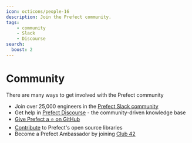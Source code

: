 ```yaml
---
icon: octicons/people-16
description: Join the Prefect community.
tags:
    - community
    - Slack
    - Discourse
search:
  boost: 2
---
```


# Community

There are many ways to get involved with the Prefect community

- Join over 25,000 engineers in the [Prefect Slack community](https://prefect.io/slack)
- Get help in [Prefect Discourse](https://discourse.prefect.io/) - the community-driven knowledge base
- [Give Prefect a ⭐️ on GitHub](https://github.com/PrefectHQ/prefect) 
- [Contribute](/contributing/overview/) to Prefect's open source libraries
- Become a Prefect Ambassador by joining [Club 42](https://www.prefect.io/community/club-42/)
